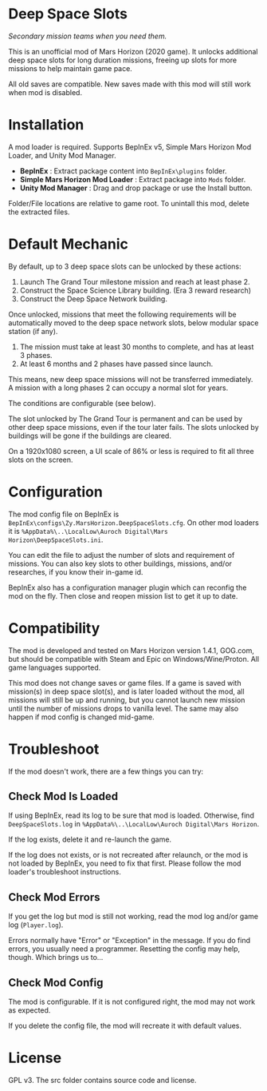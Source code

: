 # ﻿Deep Space Slots #

*Secondary mission teams when you need them.*

This is an unofficial mod of Mars Horizon (2020 game).
It unlocks additional deep space slots for long duration missions, freeing up slots for more missions to help maintain game pace.

All old saves are compatible.
New saves made with this mod will still work when mod is disabled.


# Installation #

A mod loader is required.
Supports BepInEx v5, Simple Mars Horizon Mod Loader, and Unity Mod Manager.

* **BepInEx** : Extract package content into `BepInEx\plugins` folder.
* **Simple Mars Horizon Mod Loader** : Extract package into `Mods` folder.
* **Unity Mod Manager** : Drag and drop package or use the Install button.

Folder/File locations are relative to game root.
To unintall this mod, delete the extracted files.


# Default Mechanic #

By default, up to 3 deep space slots can be unlocked by these actions:

1. Launch The Grand Tour milestone mission and reach at least phase 2.
2. Construct the Space Science Library building. (Era 3 reward research)
3. Construct the Deep Space Network building.

Once unlocked, missions that meet the following requirements will be automatically
moved to the deep space network slots, below modular space station (if any).

1. The mission must take at least 30 months to complete, and has at least 3 phases.
2. At least 6 months and 2 phases have passed since launch.

This means, new deep space missions will not be transferred immediately.
A mission with a long phases 2 can occupy a normal slot for years.

The conditions are configurable (see below).

The slot unlocked by The Grand Tour is permanent and can be used by other deep space missions, even if the tour later fails.
The slots unlocked by buildings will be gone if the buildings are cleared.

On a 1920x1080 screen, a UI scale of 86% or less is required to fit all three slots on the screen.


# Configuration #

The mod config file on BepInEx is `BepInEx\configs\Zy.MarsHorizon.DeepSpaceSlots.cfg`.
On other mod loaders it is `%AppData%\..\LocalLow\Auroch Digital\Mars Horizon\DeepSpaceSlots.ini`.

You can edit the file to adjust the number of slots and requirement of missions.
You can also key slots to other buildings, missions, and/or researches, if you know their in-game id.

BepInEx also has a configuration manager plugin which can reconfig the mod on the fly.
Then close and reopen mission list to get it up to date.


# Compatibility #

The mod is developed and tested on Mars Horizon version 1.4.1, GOG.com,
but should be compatible with Steam and Epic on Windows/Wine/Proton.
All game languages supported.

This mod does not change saves or game files.
If a game is saved with mission(s) in deep space slot(s), and is later loaded without the mod,
all missions will still be up and running, but you cannot launch new mission until the number
of missions drops to vanilla level.  The same may also happen if mod config is changed mid-game.


# Troubleshoot #

If the mod doesn't work, there are a few things you can try:

## Check Mod Is Loaded

If using BepInEx, read its log to be sure that mod is loaded.
Otherwise, find `DeepSpaceSlots.log` in `%AppData%\..\LocalLow\Auroch Digital\Mars Horizon`.

If the log exists, delete it and re-launch the game.

If the log does not exists, or is not recreated after relaunch, or the mod is not loaded by BepInEx,
you need to fix that first.  Please follow the mod loader's troubleshoot instructions.

## Check Mod Errors

If you get the log but mod is still not working, read the mod log and/or game log (`Player.log`).

Errors normally have "Error" or "Exception" in the message.
If you do find errors, you usually need a programmer.
Resetting the config may help, though.  Which brings us to...

## Check Mod Config

The mod is configurable.  If it is not configured right, the mod may not work as expected.

If you delete the config file, the mod will recreate it with default values.


# License #

GPL v3.  The src folder contains source code and license.